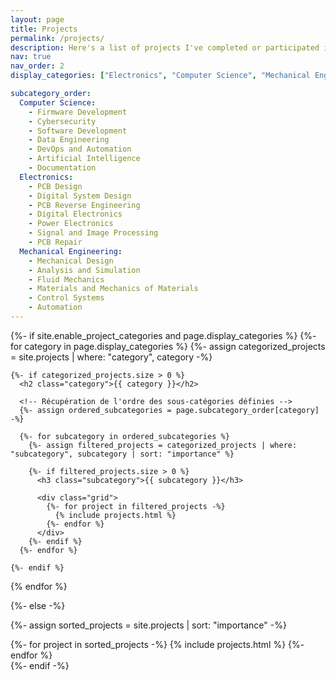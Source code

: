 ```yaml
---
layout: page
title: Projects
permalink: /projects/
description: Here's a list of projects I've completed or participated in.
nav: true
nav_order: 2
display_categories: ["Electronics", "Computer Science", "Mechanical Engineering"]

subcategory_order:
  Computer Science:
    - Firmware Development
    - Cybersecurity
    - Software Development
    - Data Engineering
    - DevOps and Automation
    - Artificial Intelligence
    - Documentation
  Electronics:
    - PCB Design
    - Digital System Design
    - PCB Reverse Engineering
    - Digital Electronics
    - Power Electronics
    - Signal and Image Processing
    - PCB Repair
  Mechanical Engineering:
    - Mechanical Design
    - Analysis and Simulation
    - Fluid Mechanics
    - Materials and Mechanics of Materials
    - Control Systems
    - Automation
---
```


<!-- pages/projects.md -->
<div class="projects">
{%- if site.enable_project_categories and page.display_categories %}
  <!-- Parcours des catégories -->
  {%- for category in page.display_categories %}
    {%- assign categorized_projects = site.projects | where: "category", category -%}

    {%- if categorized_projects.size > 0 %}
      <h2 class="category">{{ category }}</h2>
      
      <!-- Récupération de l'ordre des sous-catégories définies -->
      {%- assign ordered_subcategories = page.subcategory_order[category] -%}

      {%- for subcategory in ordered_subcategories %}
        {%- assign filtered_projects = categorized_projects | where: "subcategory", subcategory | sort: "importance" %}
        
        {%- if filtered_projects.size > 0 %}
          <h3 class="subcategory">{{ subcategory }}</h3>

          <div class="grid">
            {%- for project in filtered_projects -%}
              {% include projects.html %}
            {%- endfor %}
          </div>
        {%- endif %}
      {%- endfor %}
      
    {%- endif %}
  {% endfor %}

{%- else -%}
  <!-- Affichage sans catégories -->
  {%- assign sorted_projects = site.projects | sort: "importance" -%}
  <div class="grid">
    {%- for project in sorted_projects -%}
      {% include projects.html %}
    {%- endfor %}
  </div>
{%- endif -%}
</div>
